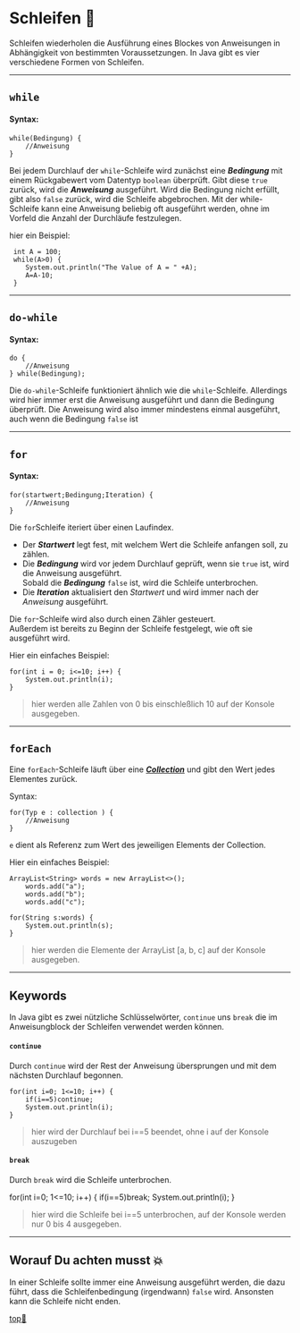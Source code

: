 # Schleifen :ribbon:


Schleifen wiederholen die Ausführung eines Blockes von Anweisungen in Abhängigkeit von bestimmten Voraussetzungen.
In Java gibt es vier verschiedene Formen von Schleifen.

---

## `while`

#### Syntax:
    
    while(Bedingung) {
        //Anweisung
    }

Bei jedem Durchlauf der `while`-Schleife wird zunächst eine ___Bedingung___ mit einem Rückgabewert vom Datentyp `boolean` überprüft. Gibt diese `true` zurück, wird die ___Anweisung___ ausgeführt. Wird die Bedingung nicht erfüllt, gibt also `false` zurück, wird die Schleife abgebrochen. Mit der while-Schleife kann eine Anweisung beliebig oft ausgeführt werden, ohne im Vorfeld die Anzahl der Durchläufe festzulegen.

hier ein Beispiel:

     int A = 100;
     while(A>0) {
        System.out.println("The Value of A = " +A);
        A=A-10;
     }


---

## `do-while`

#### Syntax:

    do {
        //Anweisung
    } while(Bedingung);

Die `do-while`-Schleife funktioniert ähnlich wie die `while`-Schleife. Allerdings wird hier immer erst die Anweisung ausgeführt und dann die Bedingung überprüft. Die Anweisung wird also immer mindestens einmal ausgeführt, auch wenn die Bedingung `false` ist

---

## `for`

#### Syntax:

    for(startwert;Bedingung;Iteration) {
        //Anweisung
    }
Die `for`Schleife iteriert über einen Laufindex.  
- Der ___Startwert___ legt fest, mit welchem Wert die Schleife anfangen soll, zu zählen.  
- Die ___Bedingung___  wird vor jedem Durchlauf geprüft, wenn sie `true` ist, wird die Anweisung ausgeführt.   
Sobald die ___Bedingung___ `false` ist, wird die Schleife unterbrochen.   
- Die ___Iteration___ aktualisiert den _Startwert_ und wird immer nach der _Anweisung_ ausgeführt.

Die `for`-Schleife wird also durch einen Zähler gesteuert.  
Außerdem ist bereits zu Beginn der Schleife festgelegt, wie oft sie ausgeführt wird.

Hier ein einfaches Beispiel:

    for(int i = 0; i<=10; i++) {
        System.out.println(i);
    }

>hier werden alle Zahlen von 0 bis einschleßlich 10 auf der Konsole ausgegeben.


---

## `forEach`

Eine `forEach`-Schleife läuft über eine [___Collection___](https://github.com/DH-Cologne/java-wegweiser/blob/master/articles/Collections-Framework.md) und gibt den Wert jedes Elementes zurück. 

Syntax:

    for(Typ e : collection ) {
        //Anweisung
    }
    
 `e` dient als Referenz zum Wert des jeweiligen Elements der Collection.
 
 Hier ein einfaches Beispiel:
 
    ArrayList<String> words = new ArrayList<>();
		words.add("a");
		words.add("b");
		words.add("c");
		
	for(String s:words) {
		System.out.println(s);
	}

>hier werden die Elemente der ArrayList [a, b, c] auf der Konsole ausgegeben.
---

## Keywords

In Java gibt es zwei nützliche Schlüsselwörter, `continue` uns `break` die im Anweisungblock der Schleifen verwendet werden können.

#### `continue`

Durch `continue` wird der Rest der Anweisung übersprungen und mit dem nächsten Durchlauf begonnen.

    for(int i=0; 1<=10; i++) {
        if(i==5)continue;
        System.out.println(i);
    }
>hier wird der Durchlauf bei i==5 beendet, ohne i auf der Konsole auszugeben

#### `break`

Durch `break` wird die Schleife unterbrochen.

for(int i=0; 1<=10; i++) {
        if(i==5)break;
        System.out.println(i);
    }
>hier wird die Schleife bei i==5 unterbrochen, auf der Konsole werden nur 0 bis 4 ausgegeben.

---

## Worauf Du achten musst :collision:

In einer Schleife sollte immer eine Anweisung ausgeführt werden, die dazu führt, dass die Schleifenbedingung (irgendwann)  `false` wird. Ansonsten kann die Schleife nicht enden.


<!-- Dieser Link sollte am Ende der Datei stehen! -->
<a class="top-link" href="#" title="Zum Anfang scrollen!">top:balloon:</a>
